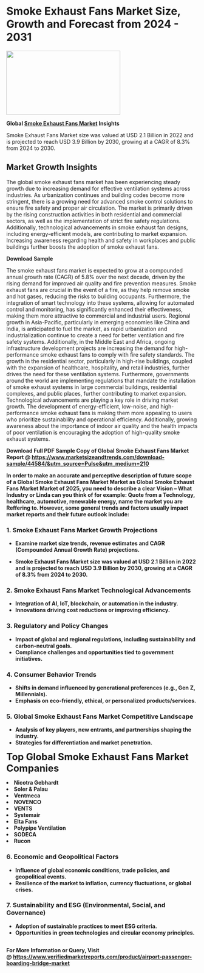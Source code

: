 <H1>Smoke Exhaust Fans Market Size, Growth and Forecast from 2024 - 2031</H1><img class="aligncenter size-medium wp-image-584254" src="https://thirdeyenews.in/wp-content/uploads/2024/09/Global-Market-Research-300x168.jpeg" alt="" width="300" height="168" /><p><strong>Global&nbsp;<a href="https://www.marketsizeandtrends.com/download-sample/44584/&amp;utm_source=Pulse&amp;utm_medium=210">Smoke Exhaust Fans Market</a> Insights</strong></p><p>Smoke Exhaust Fans Market size was valued at USD 2.1 Billion in 2022 and is projected to reach USD 3.9 Billion by 2030, growing at a CAGR of 8.3% from 2024 to 2030.</p><p><h2>Market Growth Insights</h2> <p>The global smoke exhaust fans market has been experiencing steady growth due to increasing demand for effective ventilation systems across industries. As urbanization continues and building codes become more stringent, there is a growing need for advanced smoke control solutions to ensure fire safety and proper air circulation. The market is primarily driven by the rising construction activities in both residential and commercial sectors, as well as the implementation of strict fire safety regulations. Additionally, technological advancements in smoke exhaust fan designs, including energy-efficient models, are contributing to market expansion. Increasing awareness regarding health and safety in workplaces and public buildings further boosts the adoption of smoke exhaust fans.</p> <p><strong>Download Sample</strong></p> <p>The smoke exhaust fans market is expected to grow at a compounded annual growth rate (CAGR) of 5.8% over the next decade, driven by the rising demand for improved air quality and fire prevention measures. Smoke exhaust fans are crucial in the event of a fire, as they help remove smoke and hot gases, reducing the risks to building occupants. Furthermore, the integration of smart technology into these systems, allowing for automated control and monitoring, has significantly enhanced their effectiveness, making them more attractive to commercial and industrial users. Regional growth in Asia-Pacific, particularly in emerging economies like China and India, is anticipated to fuel the market, as rapid urbanization and industrialization continue to create a need for better ventilation and fire safety systems. Additionally, in the Middle East and Africa, ongoing infrastructure development projects are increasing the demand for high-performance smoke exhaust fans to comply with fire safety standards. The growth in the residential sector, particularly in high-rise buildings, coupled with the expansion of healthcare, hospitality, and retail industries, further drives the need for these ventilation systems. Furthermore, governments around the world are implementing regulations that mandate the installation of smoke exhaust systems in large commercial buildings, residential complexes, and public places, further contributing to market expansion. Technological advancements are playing a key role in driving market growth. The development of energy-efficient, low-noise, and high-performance smoke exhaust fans is making them more appealing to users who prioritize sustainability and operational efficiency. Additionally, growing awareness about the importance of indoor air quality and the health impacts of poor ventilation is encouraging the adoption of high-quality smoke exhaust systems. <p><strong></p><p><span class=""><strong>Download Full PDF Sample Copy of Global Smoke Exhaust Fans Market Report</strong> @ <a href="https://www.marketsizeandtrends.com/download-sample/44584/&amp;utm_source=Pulse&amp;utm_medium=210" target="_blank">https://www.marketsizeandtrends.com/download-sample/44584/&amp;utm_source=Pulse&amp;utm_medium=210</a></span></p><p>In order to make an accurate and perceptive description of future scope of a Global&nbsp;Smoke Exhaust Fans Market Market as Global&nbsp;Smoke Exhaust Fans Market Market of 2025, you need to describe a clear Vision &ndash; What Industry or Linda can you think of for example: Quote from a Technology, healthcare, automotive, renewable energy, name the market you are Reffering to. However, some general trends and factors usually impact market reports and their future outlook include:</p><h3>1.&nbsp;<strong>Smoke Exhaust Fans Market Growth Projections</strong></h3><ul><li>Examine market size trends, revenue estimates and CAGR (Compounded Annual Growth Rate) projections.</li><li><p>Smoke Exhaust Fans Market size was valued at USD 2.1 Billion in 2022 and is projected to reach USD 3.9 Billion by 2030, growing at a CAGR of 8.3% from 2024 to 2030.</p></li></ul><h3>2.&nbsp;<strong>Smoke Exhaust Fans Market Technological Advancements</strong></h3><ul><li>Integration of AI, IoT, blockchain, or automation in the industry.</li><li>Innovations driving cost reductions or improving efficiency.</li></ul><h3>3.&nbsp;<strong>Regulatory and Policy Changes</strong></h3><ul><li>Impact of global and regional regulations, including sustainability and carbon-neutral goals.</li><li>Compliance challenges and opportunities tied to government initiatives.</li></ul><h3>4.&nbsp;<strong>Consumer Behavior Trends</strong></h3><ul><li>Shifts in demand influenced by generational preferences (e.g., Gen Z, Millennials).</li><li>Emphasis on eco-friendly, ethical, or personalized products/services.</li></ul><h3>5.&nbsp;<strong>Global Smoke Exhaust Fans Market Competitive Landscape</strong></h3><ul><li>Analysis of key players, new entrants, and partnerships shaping the industry.</li><li>Strategies for differentiation and market penetration.</li></ul><p data-pm-slice="1 1 []"><span style="color: inherit; font-family: inherit; font-size: 25px;">Top Global Smoke Exhaust Fans Market Companies</span></p><div class="" data-test-id=""><p><li>Nicotra Gebhardt</li><li> Soler & Palau</li><li> Ventmeca</li><li> NOVENCO</li><li> VENTS</li><li> Systemair</li><li> Elta Fans</li><li> Polypipe Ventilation</li><li> SODECA</li><li> Rucon</li></p></div><h3>6.&nbsp;<strong>Economic and Geopolitical Factors</strong></h3><ul><li>Influence of global economic conditions, trade policies, and geopolitical events.</li><li>Resilience of the market to inflation, currency fluctuations, or global crises.</li></ul><h3>7.&nbsp;<strong>Sustainability and ESG (Environmental, Social, and Governance)</strong></h3><ul><li>Adoption of sustainable practices to meet ESG criteria.</li><li>Opportunities in green technologies and circular economy principles.</li></ul><h2><strong style="font-size: 14px;">For More Information or Query, Visit @&nbsp;</strong><a style="background-color: #ffffff; font-size: 14px;" href="https://www.marketsizeandtrends.com/report/smoke-exhaust-fans-market/" target="_blank">https://www.verifiedmarketreports.com/product/airport-passenger-boarding-bridge-market</a></h2>
